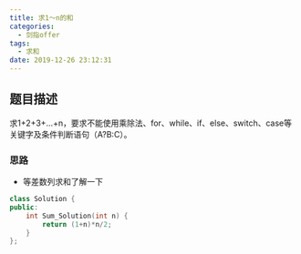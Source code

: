 ```yaml
---
title: 求1～n的和
categories:
  - 剑指offer
tags:
  - 求和
date: 2019-12-26 23:12:31
---
```


## 题目描述
求1+2+3+...+n，要求不能使用乘除法、for、while、if、else、switch、case等关键字及条件判断语句（A?B:C）。

### 思路
- 等差数列求和了解一下

```cpp
class Solution {
public:
    int Sum_Solution(int n) {
        return (1+n)*n/2;
    }
};
```


